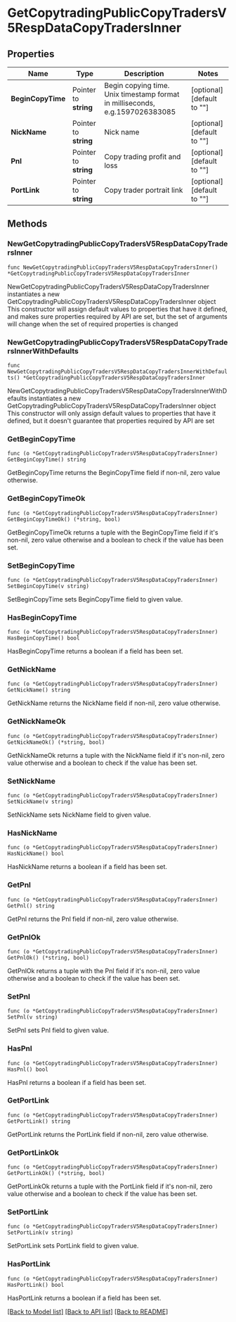 # GetCopytradingPublicCopyTradersV5RespDataCopyTradersInner

## Properties

Name | Type | Description | Notes
------------ | ------------- | ------------- | -------------
**BeginCopyTime** | Pointer to **string** | Begin copying time. Unix timestamp format in milliseconds, e.g.1597026383085 | [optional] [default to ""]
**NickName** | Pointer to **string** | Nick name | [optional] [default to ""]
**Pnl** | Pointer to **string** | Copy trading profit and loss | [optional] [default to ""]
**PortLink** | Pointer to **string** | Copy trader portrait link | [optional] [default to ""]

## Methods

### NewGetCopytradingPublicCopyTradersV5RespDataCopyTradersInner

`func NewGetCopytradingPublicCopyTradersV5RespDataCopyTradersInner() *GetCopytradingPublicCopyTradersV5RespDataCopyTradersInner`

NewGetCopytradingPublicCopyTradersV5RespDataCopyTradersInner instantiates a new GetCopytradingPublicCopyTradersV5RespDataCopyTradersInner object
This constructor will assign default values to properties that have it defined,
and makes sure properties required by API are set, but the set of arguments
will change when the set of required properties is changed

### NewGetCopytradingPublicCopyTradersV5RespDataCopyTradersInnerWithDefaults

`func NewGetCopytradingPublicCopyTradersV5RespDataCopyTradersInnerWithDefaults() *GetCopytradingPublicCopyTradersV5RespDataCopyTradersInner`

NewGetCopytradingPublicCopyTradersV5RespDataCopyTradersInnerWithDefaults instantiates a new GetCopytradingPublicCopyTradersV5RespDataCopyTradersInner object
This constructor will only assign default values to properties that have it defined,
but it doesn't guarantee that properties required by API are set

### GetBeginCopyTime

`func (o *GetCopytradingPublicCopyTradersV5RespDataCopyTradersInner) GetBeginCopyTime() string`

GetBeginCopyTime returns the BeginCopyTime field if non-nil, zero value otherwise.

### GetBeginCopyTimeOk

`func (o *GetCopytradingPublicCopyTradersV5RespDataCopyTradersInner) GetBeginCopyTimeOk() (*string, bool)`

GetBeginCopyTimeOk returns a tuple with the BeginCopyTime field if it's non-nil, zero value otherwise
and a boolean to check if the value has been set.

### SetBeginCopyTime

`func (o *GetCopytradingPublicCopyTradersV5RespDataCopyTradersInner) SetBeginCopyTime(v string)`

SetBeginCopyTime sets BeginCopyTime field to given value.

### HasBeginCopyTime

`func (o *GetCopytradingPublicCopyTradersV5RespDataCopyTradersInner) HasBeginCopyTime() bool`

HasBeginCopyTime returns a boolean if a field has been set.

### GetNickName

`func (o *GetCopytradingPublicCopyTradersV5RespDataCopyTradersInner) GetNickName() string`

GetNickName returns the NickName field if non-nil, zero value otherwise.

### GetNickNameOk

`func (o *GetCopytradingPublicCopyTradersV5RespDataCopyTradersInner) GetNickNameOk() (*string, bool)`

GetNickNameOk returns a tuple with the NickName field if it's non-nil, zero value otherwise
and a boolean to check if the value has been set.

### SetNickName

`func (o *GetCopytradingPublicCopyTradersV5RespDataCopyTradersInner) SetNickName(v string)`

SetNickName sets NickName field to given value.

### HasNickName

`func (o *GetCopytradingPublicCopyTradersV5RespDataCopyTradersInner) HasNickName() bool`

HasNickName returns a boolean if a field has been set.

### GetPnl

`func (o *GetCopytradingPublicCopyTradersV5RespDataCopyTradersInner) GetPnl() string`

GetPnl returns the Pnl field if non-nil, zero value otherwise.

### GetPnlOk

`func (o *GetCopytradingPublicCopyTradersV5RespDataCopyTradersInner) GetPnlOk() (*string, bool)`

GetPnlOk returns a tuple with the Pnl field if it's non-nil, zero value otherwise
and a boolean to check if the value has been set.

### SetPnl

`func (o *GetCopytradingPublicCopyTradersV5RespDataCopyTradersInner) SetPnl(v string)`

SetPnl sets Pnl field to given value.

### HasPnl

`func (o *GetCopytradingPublicCopyTradersV5RespDataCopyTradersInner) HasPnl() bool`

HasPnl returns a boolean if a field has been set.

### GetPortLink

`func (o *GetCopytradingPublicCopyTradersV5RespDataCopyTradersInner) GetPortLink() string`

GetPortLink returns the PortLink field if non-nil, zero value otherwise.

### GetPortLinkOk

`func (o *GetCopytradingPublicCopyTradersV5RespDataCopyTradersInner) GetPortLinkOk() (*string, bool)`

GetPortLinkOk returns a tuple with the PortLink field if it's non-nil, zero value otherwise
and a boolean to check if the value has been set.

### SetPortLink

`func (o *GetCopytradingPublicCopyTradersV5RespDataCopyTradersInner) SetPortLink(v string)`

SetPortLink sets PortLink field to given value.

### HasPortLink

`func (o *GetCopytradingPublicCopyTradersV5RespDataCopyTradersInner) HasPortLink() bool`

HasPortLink returns a boolean if a field has been set.


[[Back to Model list]](../README.md#documentation-for-models) [[Back to API list]](../README.md#documentation-for-api-endpoints) [[Back to README]](../README.md)


